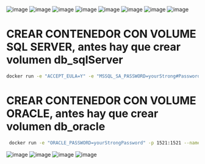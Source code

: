![image](https://github.com/user-attachments/assets/39b904b0-8d3e-4252-8cbe-fb1e9917e7db)
![image](https://github.com/user-attachments/assets/a7eaacd9-4cf7-4587-b33a-8bac231353f6)
![image](https://github.com/user-attachments/assets/8ba14b95-7c77-4aaa-9b69-2836dd5147af)
![image](https://github.com/user-attachments/assets/1c957881-d813-4be0-94c1-e7b129edfc9f)
![image](https://github.com/user-attachments/assets/e8839870-3ccb-4af4-a785-3ba8effa9563)
![image](https://github.com/user-attachments/assets/f747d882-1b86-4355-a536-054b0ca4a416)
![image](https://github.com/user-attachments/assets/bee548fd-422b-460a-82cb-c110f9bfb146)
![image](https://github.com/user-attachments/assets/82776589-2989-4500-bdc2-4e3ff8396ad0)

# CREAR CONTENEDOR CON VOLUME SQL SERVER, antes hay que crear volumen db_sqlServer
```bash
docker run -e "ACCEPT_EULA=Y" -e "MSSQL_SA_PASSWORD=yourStrong#Password" -p 1433:1433 --name sqlserver --mount src=db_sqlServer,dst=/var/opt/mssql -d mcr.microsoft.com/mssql/server:2022-latest
```

# CREAR CONTENEDOR CON VOLUME ORACLE, antes hay que crear volumen db_oracle
```bash
 docker run -e "ORACLE_PASSWORD=yourStrongPassword" -p 1521:1521 --name oracle --mount src=db_oracle,dst=/opt/oracle/oradata -d gvenzl/oracle-xe
```


![image](https://github.com/user-attachments/assets/60e10aa2-9aaf-4754-a293-9c8cece4031b)
![image](https://github.com/user-attachments/assets/0067c29c-3c4e-487d-8847-4df31fe006f2)
![image](https://github.com/user-attachments/assets/24847476-b54e-475e-b35d-357963436104)
![image](https://github.com/user-attachments/assets/b33b11c7-a197-4a4c-ab62-312af6dac70c)
